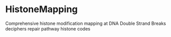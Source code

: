 # HistoneMapping
Comprehensive histone modification mapping at DNA Double Strand Breaks deciphers repair pathway histone codes
